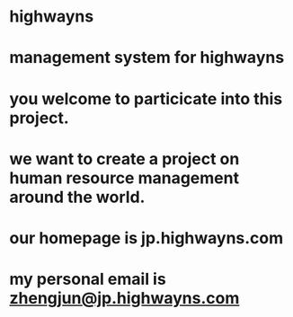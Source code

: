 # highwayns
# management system for highwayns
# you welcome to particicate into this project.
# we want to create a project on human resource management around the world.
# our homepage is jp.highwayns.com
# my personal email is zhengjun@jp.highwayns.com
